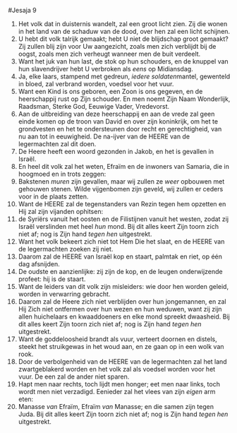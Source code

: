 #Jesaja 9
1. Het volk dat in duisternis wandelt, zal een groot licht zien. Zij die wonen in het land van de schaduw van de dood, over hen zal een licht schijnen. 
2. U hebt dit volk talrijk gemaakt; hebt U niet de blijdschap groot gemaakt? Zij zullen blij zijn voor Uw aangezicht, zoals men zich verblijdt bij de oogst, zoals men zich verheugt wanneer men de buit verdeelt. 
3. Want het juk van hun last, de stok op hun schouders, en de knuppel van hun slavendrijver hebt U verbroken als *eens* op Midiansdag. 
4. Ja, elke laars, stampend met gedreun, *iedere soldaten*mantel, gewenteld in bloed, zal verbrand worden, voedsel voor het vuur. 
5. Want een Kind is ons geboren, een Zoon is ons gegeven, en de heerschappij rust op Zijn schouder. En men noemt Zijn Naam Wonderlijk, Raadsman, Sterke God, Eeuwige Vader, Vredevorst. 
6. Aan de uitbreiding van deze heerschappij en aan de vrede zal geen einde komen op de troon van David en over zijn koninkrijk, om het te grondvesten en het te ondersteunen door recht en gerechtigheid, van nu aan tot in eeuwigheid. De na-ijver van de HEERE van de legermachten zal dit doen.
7. De Heere heeft een woord gezonden in Jakob, en het is gevallen in Israël. 
8. En heel dit volk zal het weten, Efraïm en de inwoners van Samaria, die in hoogmoed en in trots zeggen: 
9. Bakstenen *muren* zijn gevallen, maar wij zullen ze *weer* opbouwen met gehouwen stenen. Wilde vijgenbomen zijn geveld, wij zullen er ceders voor in de plaats zetten. 
10. Want de HEERE zal de tegenstanders van Rezin tegen hem opzetten en Hij zal zijn vijanden ophitsen: 
11. de Syriërs vanuit het oosten en de Filistijnen vanuit het westen, zodat zij Israël verslinden met heel *hun* mond. Bij dit alles keert Zijn toorn zich niet af; nog is Zijn hand *tegen hen* uitgestrekt. 
12. Want het volk bekeert zich niet tot Hem Die het slaat, en de HEERE van de legermachten zoeken zij niet. 
13. Daarom zal de HEERE van Israël kop en staart, palmtak en riet, op één dag afsnijden. 
14. De oudste en aanzienlijke: zij zijn de kop, en de leugen onderwijzende profeet: hij is de staart. 
15. Want de leiders van dit volk zijn misleiders: wie door hen worden geleid, worden in verwarring gebracht. 
16. Daarom zal de Heere zich niet verblijden over hun jongemannen, en zal Hij Zich niet ontfermen over hun wezen en hun weduwen, want zij zijn allen huichelaars en kwaaddoeners en elke mond spreekt dwaasheid. Bij dit alles keert Zijn toorn zich niet af; nog is Zijn hand *tegen hen* uitgestrekt. 
17. Want de goddeloosheid brandt als vuur, verteert doornen en distels, steekt het struikgewas in het woud aan, en ze gaan op in een wolk van rook. 
18. Door de verbolgenheid van de HEERE van de legermachten zal het land zwartgeblakerd worden en het volk zal als voedsel worden voor het vuur. De een zal de ander niet sparen. 
19. Hapt men naar rechts, toch lijdt men honger; eet men naar links, toch wordt men niet verzadigd. Eenieder zal het vlees van zijn *eigen* arm eten: 
20. Manasse *van* Efraïm, Efraïm *van* Manasse; en die samen zijn tegen Juda. Bij dit alles keert Zijn toorn zich niet af; nog is Zijn hand *tegen hen* uitgestrekt.
